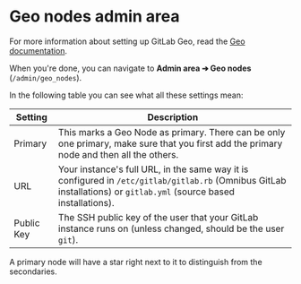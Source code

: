 # Geo nodes admin area

For more information about setting up GitLab Geo, read the
[Geo documentation](../../gitlab-geo/README.md).

When you're done, you can navigate to **Admin area ➔ Geo nodes** (`/admin/geo_nodes`).

In the following table you can see what all these settings mean:

| Setting   | Description |
| --------- | ----------- |
| Primary   | This marks a Geo Node as primary. There can be only one primary, make sure that you first add the primary node and then all the others. |
| URL       | Your instance's full URL, in the same way it is configured in  `/etc/gitlab/gitlab.rb` (Omnibus GitLab installations) or `gitlab.yml` (source based installations). |
| Public Key | The SSH public key of the user that your GitLab instance runs on (unless changed, should be the user `git`). |

A primary node will have a star right next to it to distinguish from the
secondaries.
